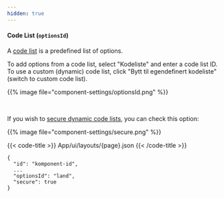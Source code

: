```yaml
---
hidden: true
---
```


<!-- begin intro -->
#### Code List (`optionsId`)

A [code list](/app/development/data/options) is a predefined list of options.

<!-- end intro -->


<!-- begin asd -->

To add options from a code list, select "Kodeliste" and enter a code list ID.
 To use a custom (dynamic) code list, click "Bytt til egendefinert kodeliste" (switch to custom code list).

{{% image file="component-settings/optionsId.png" %}}

<br>

If you wish to [secure dynamic code lists](/app/development/data/options/dynamic-codelists/#secured-dynamic-options), you can check this option:

{{% image file="component-settings/secure.png" %}}
<!-- end asd -->


<!-- begin code -->

{{< code-title >}}
App/ui/layouts/{page}.json
{{< /code-title >}}

```json{hl_lines="4-5"}
{
  "id": "komponent-id",
  ...
  "optionsId": "land",
  "secure": true
}
```

<!-- end code -->


<!-- begin more -->


<!-- end more -->
